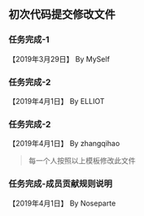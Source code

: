 ## 初次代码提交修改文件

### 任务完成-1

【2019年3月29日】 By MySelf

### 任务完成-2

【2019年4月1日】 By ELLIOT

### 任务完成-2

【2019年4月1日】 By zhangqihao

> 每一个人按照以上模板修改此文件
### 任务完成-成员贡献规则说明

【2019年4月1日】 By Noseparte